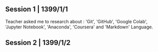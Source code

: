 Session 1 | 1399/1/1
---
Teacher asked me to research about : 'Git', 'GitHub', 'Google Colab', 'Jupyter Notebook', 'Anaconda', 'Coursera' and 'Markdown' Language.


Session 2 | 1399/1/2
---

